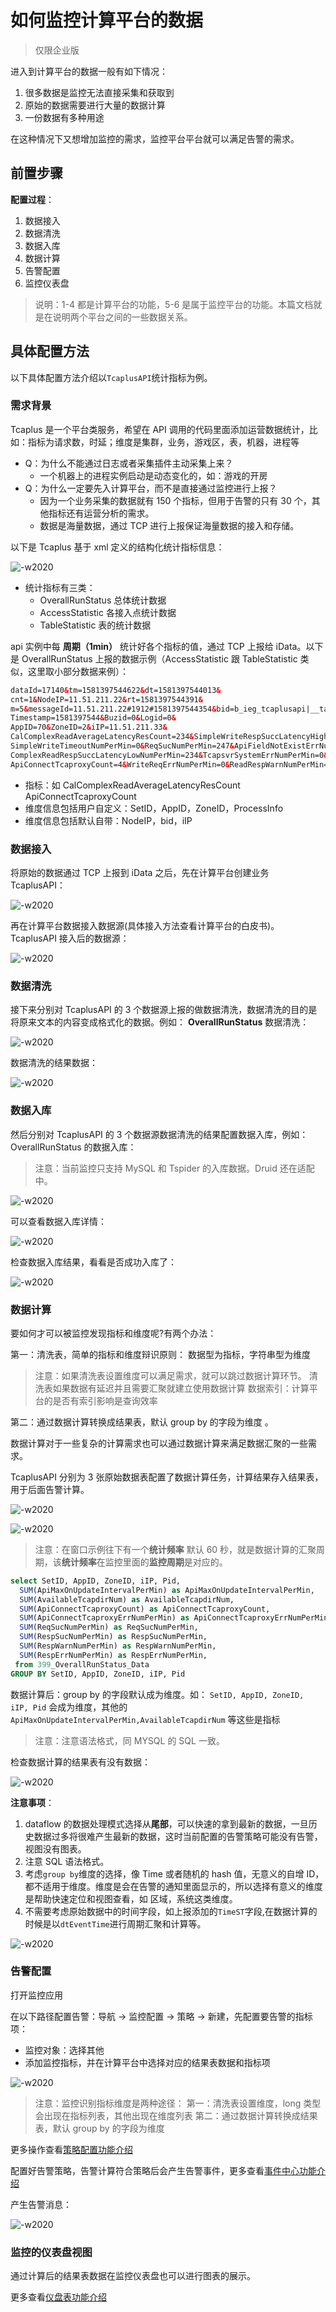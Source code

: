 # 如何监控计算平台的数据

> 仅限企业版

进入到计算平台的数据一般有如下情况：

1. 很多数据是监控无法直接采集和获取到
2. 原始的数据需要进行大量的数据计算
3. 一份数据有多种用途

在这种情况下又想增加监控的需求，监控平台平台就可以满足告警的需求。

## 前置步骤

**配置过程**：

1. 数据接入
2. 数据清洗
3. 数据入库
4. 数据计算
5. 告警配置
6. 监控仪表盘

> 说明：1-4 都是计算平台的功能，5-6 是属于监控平台的功能。本篇文档就是在说明两个平台之间的一些数据关系。

## 具体配置方法

以下具体配置方法介绍以`TcaplusAPI`统计指标为例。

### 需求背景

Tcaplus 是一个平台类服务，希望在 API 调用的代码里面添加运营数据统计，比如：指标为请求数，时延；维度是集群，业务，游戏区，表，机器，进程等

* Q：为什么不能通过日志或者采集插件主动采集上来？
    * 一个机器上的进程实例启动是动态变化的，如：游戏的开房
* Q：为什么一定要先入计算平台，而不是直接通过监控进行上报？
    * 因为一个业务采集的数据就有 150 个指标，但用于告警的只有 30 个，其他指标还有运营分析的需求。
    * 数据是海量数据，通过 TCP 进行上报保证海量数据的接入和存储。

以下是 Tcaplus 基于 xml 定义的结构化统计指标信息：

![-w2020](media/15816615915057.jpg)

* 统计指标有三类：
	* OverallRunStatus 总体统计数据
	* AccessStatistic 各接入点统计数据
	* TableStatistic 表的统计数据

api 实例中每 **周期（1min）** 统计好各个指标的值，通过 TCP 上报给 iData。以下是 OverallRunStatus 上报的数据示例（AccessStatistic 跟 TableStatistic 类似，这里取小部分数据来例）：

```html
dataId=17140&tm=1581397544622&dt=1581397544013&
cnt=1&NodeIP=11.51.211.22&rt=1581397544391&
m=5&messageId=11.51.211.22#1912#1581397544354&bid=b_ieg_tcaplusapi|__tablename=OverallRunStatus&
Timestamp=1581397544&Buzid=0&Logid=0&
AppID=70&ZoneID=2&iIP=11.51.211.33&
CalComplexReadAverageLatencyResCount=234&SimpleWriteRespSuccLatencyHighNumPerMin=0&SimpleWriteRespSuccLatencyCustomizedNumPerMin=0&
SimpleWriteTimeoutNumPerMin=0&ReqSucNumPerMin=247&ApiFieldNotExistErrNumPerMin=0&
ComplexReadRespSuccLatencyLowNumPerMin=234&TcapsvrSystemErrNumPerMin=0&WriteRespWarnNumPerMin=0&
ApiConnectTcaproxyCount=4&WriteReqErrNumPerMin=0&ReadRespWarnNumPerMin=0&
```

* 指标：如 CalComplexReadAverageLatencyResCount  ApiConnectTcaproxyCount
* 维度信息包括用户自定义：SetID，AppID，ZoneID，ProcessInfo
* 维度信息包括默认自带：NodeIP，bid，iIP

### 数据接入

将原始的数据通过 TCP 上报到 iData 之后，先在计算平台创建业务 TcaplusAPI：

![-w2020](media/15816617117290.jpg)

再在计算平台数据接入数据源(具体接入方法查看计算平台的白皮书)。TcaplusAPI 接入后的数据源：

![-w2020](media/15816617832838.jpg)

### 数据清洗

接下来分别对 TcaplusAPI 的 3 个数据源上报的做数据清洗，数据清洗的目的是将原来文本的内容变成格式化的数据。例如： **OverallRunStatus** 数据清洗：

![-w2020](media/15816618584419.jpg)

数据清洗的结果数据：

![-w2020](media/15816619194681.jpg)

### 数据入库

然后分别对 TcaplusAPI 的 3 个数据源数据清洗的结果配置数据入库，例如：OverallRunStatus 的数据入库：

> 注意：当前监控只支持 MySQL 和 Tspider 的入库数据。Druid 还在适配中。

![-w2020](media/15816619757486.jpg)

可以查看数据入库详情：

![-w2020](media/15816620239404.jpg)

检查数据入库结果，看看是否成功入库了：

![-w2020](media/15816620879225.jpg)

### 数据计算

要如何才可以被监控发现指标和维度呢?有两个办法：

第一：清洗表，简单的指标和维度辩识原则： 数据型为指标，字符串型为维度

> 注意：如果清洗表设置维度可以满足需求，就可以跳过数据计算环节。
> 清洗表如果数据有延迟并且需要汇聚就建立使用数据计算
> 数据索引：计算平台的是否有索引影响是查询效率 


第二：通过数据计算转换成结果表，默认 group by 的字段为维度 。

数据计算对于一些复杂的计算需求也可以通过数据计算来满足数据汇聚的一些需求。

TcaplusAPI 分别为 3 张原始数据表配置了数据计算任务，计算结果存入结果表，用于后面告警计算。

![-w2020](media/15816621529712.jpg)

![-w2020](media/15816622131979.jpg)

> 注意：在窗口示例往下有一个**统计频率** 默认 60 秒，就是数据计算的汇聚周期，该**统计频率**在监控里面的**监控周期**是对应的。

```SQL
select SetID, AppID, ZoneID, iIP, Pid,
  SUM(ApiMaxOnUpdateIntervalPerMin) as ApiMaxOnUpdateIntervalPerMin,
  SUM(AvailableTcapdirNum) as AvailableTcapdirNum,
  SUM(ApiConnectTcaproxyCount) as ApiConnectTcaproxyCount,
  SUM(ApiConnectTcaproxyErrNumPerMin) as ApiConnectTcaproxyErrNumPerMin,
  SUM(ReqSucNumPerMin) as ReqSucNumPerMin,
  SUM(RespSucNumPerMin) as RespSucNumPerMin,
  SUM(RespWarnNumPerMin) as RespWarnNumPerMin,
  SUM(RespErrNumPerMin) as RespErrNumPerMin,
 from 399_OverallRunStatus_Data
GROUP BY SetID, AppID, ZoneID, iIP, Pid
```

数据计算后：group by 的字段默认成为维度。如： `SetID, AppID, ZoneID, iIP, Pid` 会成为维度，其他的 `ApiMaxOnUpdateIntervalPerMin,AvailableTcapdirNum` 等这些是指标

> 注意：注意语法格式，同 MYSQL 的 SQL 一致。

检查数据计算的结果表有没有数据：

![-w2020](media/15816623104340.jpg)

**注意事项**：

1. dataflow 的数据处理模式选择从**尾部**，可以快速的拿到最新的数据，一旦历史数据过多将很难产生最新的数据，这时当前配置的告警策略可能没有告警，视图没有图表。
2. 注意 SQL 语法格式。
3. 考虑`group by`维度的选择，像 Time 或者随机的 hash 值，无意义的自增 ID，都不适用于维度。维度是会在告警的通知里面显示的，所以选择有意义的维度是帮助快速定位和视图查看，如 区域，系统这类维度。
4. 不需要考虑原始数据中的时间字段，如上报添加的`TimeST`字段,在数据计算的时候是以`dtEventTime`进行周期汇聚和计算等。

![-w2020](media/15816691186957.jpg)

### 告警配置

打开监控应用

在以下路径配置告警：导航  →  监控配置  →  策略  →  新建，先配置要告警的指标项：

* 监控对象：选择其他
* 添加监控指标，并在计算平台中选择对应的结果表数据和指标项

![-w2020](media/15816692057602.jpg)

> 注意：监控识别指标维度是两种途径：
> 第一：清洗表设置维度，long 类型会出现在指标列表，其他出现在维度列表
> 第二：通过数据计算转换成结果表，默认 group by 的字段为维度

更多操作查看[策略配置功能介绍](../functions/conf/rules.md)

配置好告警策略，告警计算符合策略后会产生告警事件，更多查看[事件中心功能介绍](../functions/analyze/event.md)

产生告警消息：

![-w2020](media/15816844773497.jpg)

### 监控的仪表盘视图

通过计算后的结果表数据在监控仪表盘也可以进行图表的展示。

更多查看[仪盘表功能介绍](../functions/report/new_dashboard.md)



